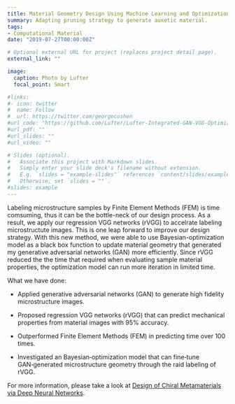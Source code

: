 ```yaml
---
title: Material Geometry Design Using Machine Learning and Optimization
summary: Adapting pruning strategy to generate auxetic material.
tags:
- Computational Material
date: "2019-07-27T00:00:00Z"

# Optional external URL for project (replaces project detail page).
external_link: ""

image:
  caption: Photo by Lufter
  focal_point: Smart

#links:
#- icon: twitter
#  name: Follow
#  url: https://twitter.com/georgecushen
#url_code: "https://github.com/Lufter/Lufter-Integrated-GAN-VGG-Optimization"
#url_pdf: ""
#url_slides: ""
#url_video: ""

# Slides (optional).
#   Associate this project with Markdown slides.
#   Simply enter your slide deck's filename without extension.
#   E.g. `slides = "example-slides"` references `content/slides/example-slides.md`.
#   Otherwise, set `slides = ""`.
#slides: example
---
```


Labeling microstructure samples by Finite Element Methods (FEM) is time comsuming, thus it can be the bottle-neck of our design process. As a result, we apply our regression VGG networks (rVGG) to accelrate labeling microstructute images. This is one leap forward to improve our design strategy. With this new method, we were able to use Bayesian-optimization model as a black box function to update material geometry that generated my generative adversarial networks (GAN) more efficiently. Since rVGG reduced the the time that required when evaluating sample material properties, the optimization model can run more iteration in limited time.

What we have done: 

* Applied generative adversarial networks (GAN) to generate high fidelity microstructure images.

* Proposed regression VGG networks (rVGG) that can predict mechanical properties from material images with 95% accuracy.

* Outperformed Finite Element Methods (FEM) in predicting time over 100 times.

* Investigated an Bayesian‑optimization model that can fine‑tune GAN‑generated microstructure geometry through the raid labeling of rVGG.

For more information, please take a look at [Design of Chiral Metamaterials via Deep Neural Networks](https://lufteracademy.netlify.app/publication/conference-paper/).

